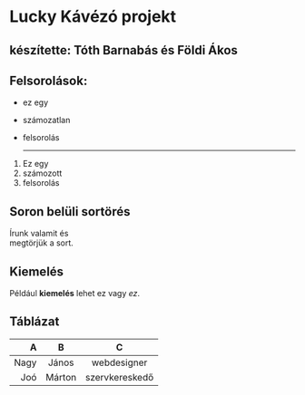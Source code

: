 # Lucky Kávézó projekt

## készítette: Tóth Barnabás és Földi Ákos

## Felsorolások:
- ez egy
- számozatlan
- felsorolás

    <hr>

 1. Ez egy
 1. számozott
 1. felsorolás

 ## Soron belüli sortörés

 Írunk valamit és <br> megtörjük a sort.

 ## Kiemelés 
 Például __kiemelés__ lehet ez vagy _ez_.

 ## Táblázat
 |A     |B       |C       |
 |---:  |:---:   |:---:   |
 |Nagy  | János  | webdesigner    |
 |Joó   |Márton  | szervkereskedő |